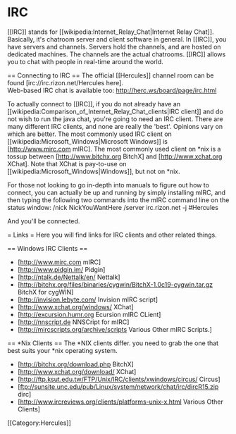 # IRC

[[IRC]] stands for [[wikipedia:Internet_Relay_Chat|Internet Relay Chat]]. Basically, it's chatroom server and client software in general. In [[IRC]], you have servers and channels. Servers hold the channels, and are hosted on dedicated machines. The channels are the actual chatrooms. [[IRC]] allows you to chat with people in real-time around the world. 

== Connecting to IRC ==
The official [[Hercules]] channel room can be found [irc://irc.rizon.net/Hercules here]. <br />
Web-based IRC chat is available too: http://herc.ws/board/page/irc.html

To actually connect to [[IRC]], if you do not already have an [[wikipedia:Comparison_of_Internet_Relay_Chat_clients|IRC client]] and do not wish to run the java chat, you're going to need an IRC client. There are many different IRC clients, and none are really the 'best'. Opinions vary on which are better. The most commonly used IRC client on [[wikipedia:Microsoft_Windows|Microsoft Windows]] is [http://www.mirc.com mIRC]. The most commonly used client on *nix is a tossup between [http://www.bitchx.org BitchX] and [http://www.xchat.org XChat]. Note that XChat is pay-to-use on [[wikipedia:Microsoft_Windows|Windows]], but not on *nix. 

For those not looking to go in-depth into manuals to figure out how to connect, you can actually be up and running by simply installing mIRC, and then typing the following two commands into the mIRC command line on the status window:
  /nick NickYouWantHere
  /server irc.rizon.net -j #Hercules 

And you'll be connected.

= Links =
Here you will find links for IRC clients and other related things.

== Windows IRC Clients ==
* [http://www.mirc.com mIRC]
* [http://www.pidgin.im/ Pidgin]
* [http://ntalk.de/Nettalk/en/ Nettalk]
* [http://bitchx.org/files/binaries/cygwin/BitchX-1.0c19-cygwin.tar.gz BitchX for cygWIN]
* [http://invision.lebyte.com/ Invision mIRC script]
* [http://www.xchat.org/windows/ XChat]
* [http://excursion.humr.org Ecursion mIRC CLient]
* [http://nnscript.de NNSCript for mIRC]
* [http://mircscripts.org/archive/scripts Various Other mIRC Scripts.]

== *Nix Clients ==
The *NIX clients differ. you need to grab the one that best suits your *nix operating system.
* [http://bitchx.org/download.php BitchX]
* [http://www.xchat.org/download/ XChat]
* [http://ftp.ksut.edu.tw/FTP/Unix/IRC/clients/xwindows/circus/ Circus]
* [ftp://sunsite.unc.edu/pub/Linux/system/network/chat/irc/dircR15.zip dirc]
* [http://www.ircreviews.org/clients/platforms-unix-x.html Various Other Clients]

[[Category:Hercules]]
